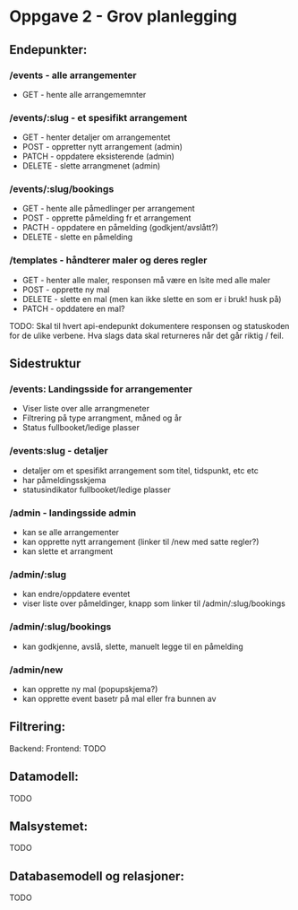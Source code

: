 # Oppgave 2 - Grov planlegging

## Endepunkter:

### /events - alle arrangementer

- GET - hente alle arrangememnter

### /events/:slug - et spesifikt arrangement

- GET - henter detaljer om arrangementet
- POST - oppretter nytt arrangement (admin)
- PATCH - oppdatere eksisterende (admin)
- DELETE - slette arrangmenet (admin)

### /events/:slug/bookings

- GET - hente alle påmedlinger per arrangement
- POST - opprette påmelding fr et arrangement
- PACTH - oppdatere en påmelding (godkjent/avslått?)
- DELETE - slette en påmelding

### /templates - håndterer maler og deres regler

- GET - henter alle maler, responsen må være en lsite med alle maler
- POST - opprette ny mal
- DELETE - slette en mal (men kan ikke slette en som er i bruk! husk på)
- PATCH - opddatere en mal?

TODO: Skal til hvert api-endepunkt dokumentere responsen og statuskoden for de ulike verbene. Hva slags data skal returneres når det går riktig / feil.

## Sidestruktur

### /events: Landingsside for arrangementer

- Viser liste over alle arrangmeneter
- Filtrering på type arrangment, måned og år
- Status fullbooket/ledige plasser

### /events:slug - detaljer

- detaljer om et spesifikt arrangement som titel, tidspunkt, etc etc
- har påmeldingsskjema
- statusindikator fullbooket/ledige plasser

### /admin - landingsside admin

- kan se alle arrangementer
- kan opprette nytt arrangement (linker til /new med satte regler?)
- kan slette et arrangment

### /admin/:slug

- kan endre/oppdatere eventet
- viser liste over påmeldinger, knapp som linker til /admin/:slug/bookings

### /admin/:slug/bookings

- kan godkjenne, avslå, slette, manuelt legge til en påmelding

### /admin/new

- kan opprette ny mal (popupskjema?)
- kan opprette event basetr på mal eller fra bunnen av

## Filtrering:

Backend:
Frontend:
TODO

## Datamodell:

TODO

## Malsystemet:

TODO

## Databasemodell og relasjoner:

TODO
